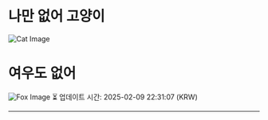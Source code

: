 
# 나만 없어 고양이

![Cat Image](https://cdn2.thecatapi.com/images/bbr.jpg)

# 여우도 없어
![Fox Image](https://randomfox.ca/images/45.jpg)
⏳ 업데이트 시간: 2025-02-09 22:31:07 (KRW)

---

